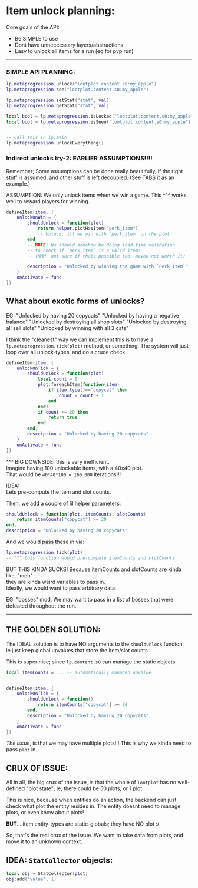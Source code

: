 
# Item unlock planning:

Core goals of the API:
- Be SIMPLE to use
- Dont have unneccessary layers/abstractions
- Easy to unlock all items for a run (eg for pvp run)


---

### SIMPLE API PLANNING:
```lua
lp.metaprogression.unlock("lootplot.content.s0:my_apple")
lp.metaprogression.see("lootplot.content.s0:my_apple")

lp.metaprogression.setStat("stat", val)
lp.metaprogression.getStat("stat", val)

local bool = lp.metaprogression.isLocked("lootplot.content.s0:my_apple")
local bool = lp.metaprogression.isSeen("lootplot.content.s0:my_apple")


-- Call this in lp.main
lp.metaprogression.unlockEverything()

```


### Indirect unlocks try-2: EARLIER ASSUMPTIONS!!!!
Remember; Some assumptions can be done really beautifully, if the right stuff is assumed, and other stuff is left decoupled.
(See TABS it as an example.)

ASSUMPTION:
We only unlock items when we win a game.
This ^^^ works well to reward players for winning.

```lua
defineItem(item, {
    unlockOnWin = {
        shouldUnlock = function(plot)
            return helper.plotHasItem("perk_item")
            -- Unlock, iff we win with `perk_item` on the plot
        end
        -- NOTE: We should somehow be doing load-time validation, 
        -- to check if `perk_item` is a valid item!
        -- (HMM, not sure if thats possible tho, maybe not worth it)

        description = "Unlocked by winning the game with `Perk Item`"
    }
    onActivate = func    
})
```


## What about exotic forms of unlocks?

EG:
"Unlocked by having 20 copycats"
"Unlocked by having a negative balance"
"Unlocked by destroying all shop slots"
"Unlocked by destroying all sell slots"
"Unlocked by winning with all 3 cats"

I think the "cleanest" way we can implement this
is to have a `lp.metaprogression.tick(plot)` method,
or something.
The system will just loop over all unlock-types, and do a crude check.
```lua
defineItem(item, {
    unlockOnTick = {
        shouldUnlock = function(plot)
            local count = 0
            plot:foreachItem(function(item)
                if item:type()=="copycat" then
                    count = count + 1
                end
            end)
            if count >= 20 then
                return true
            end
        end,
        description = "Unlocked by having 20 copycats"
    }
    onActivate = func    
})
```

^^^ BIG DOWNSIDE! this is very inefficient.  
Imagine having 100 unlockable items, with a 40x40 plot.  
That would be `40*40*100 = 160_000` iterations!!!

IDEA:  
Lets pre-compute the item and slot counts.

Then, we add a couple of lil helper parameters:
```lua
shouldUnlock = function(plot, itemCounts, slotCounts)
    return itemCounts["copycat"] >= 20
end,
description = "Unlocked by having 20 copycats"
```
And we would pass these in via:
```lua
lp.metaprogression.tick(plot)
-- ^^^ this function would pre-compute itemCounts and slotCounts
```

BUT THIS KINDA SUCKS!
Because itemCounts and slotCounts are kinda like, "meh"  
they are kinda weird variables to pass in.  
Ideally, we would want to pass arbitrary data

EG:
"bosses" mod. We may want to pass in a list of bosses 
that were defeated throughout the run.

---

## THE GOLDEN SOLUTION:
The IDEAL solution is to have NO arguments to the `shouldUnlock` functon.  
ie just keep global upvalues that store the item/slot counts.

This is super nice; since `lp.content.s0` can manage the static objects.
```lua
local itemCounts = ... -- automatically managed upvalue


defineItem(item, {
    unlockOnTick = {
        shouldUnlock = function()
            return itemCounts["copycat"] >= 20
        end,
        description = "Unlocked by having 20 copycats"
    }
    onActivate = func    
})
```

*The issue*, is that we may have multiple plots!!!
This is why we kinda need to pass `plot` in.

## CRUX OF ISSUE:
All in all, the big crux of the issue, is that the whole of `lootplot`
has no well-defined "plot state"; ie, there could be 50 plots, or 1 plot.

This is nice, because when entities do an action, the backend can just check what plot the entity resides in.
The entity doesnt need to manage plots, or even know about plots!

**BUT**... item entity-types are static-globals; they have NO plot :/

So, that's the real crux of the issue.
We want to take data from plots, and move it to an unknown context.


## IDEA: `StatCollector` objects:
```lua
local obj = StatCollector(plot)
obj:add("value", 1)
```
